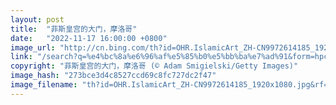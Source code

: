 ```yaml
---
layout: post
title:  "菲斯皇宫的大门，摩洛哥"
date:   "2022-11-17 16:00:00 +0800"
image_url: "http://cn.bing.com/th?id=OHR.IslamicArt_ZH-CN9972614185_1920x1080.jpg&rf=LaDigue_1920x1080.jpg&pid=hp"
link: "/search?q=%e4%bc%8a%e6%96%af%e5%85%b0%e5%bb%ba%e7%ad%91&form=hpcapt&mkt=zh-cn"
copyright: "菲斯皇宫的大门，摩洛哥 (© Adam Smigielski/Getty Images)"
image_hash: "273bce3d4c8527ccd69c8fc727dc2f47"
image_filename: "th?id=OHR.IslamicArt_ZH-CN9972614185_1920x1080.jpg&rf=LaDigue_1920x1080.jpg&pid=hp"
---
```


